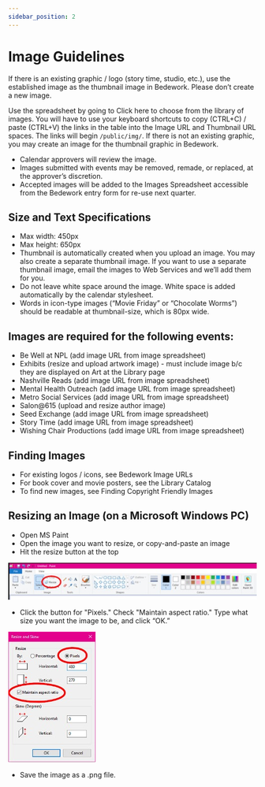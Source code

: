 ```yaml
---
sidebar_position: 2
---
```

# Image Guidelines
If there is an existing graphic / logo (story time, studio, etc.), use the established image as the thumbnail image in Bedework. Please don’t create a new image.

Use the spreadsheet by going to Click here to choose from the library of images. You will have to use your keyboard shortcuts to copy (CTRL+C) / paste (CTRL+V) the links in the table into the Image URL and Thumbnail URL spaces. The links will begin `/public/img/`. If there is not an existing graphic, you may create an image for the thumbnail graphic in Bedework.
- Calendar approvers will review the image.
- Images submitted with events may be removed, remade, or replaced, at the approver’s discretion.
- Accepted images will be added to the Images Spreadsheet accessible from the Bedework entry form for re-use next quarter.

## Size and Text Specifications

- 	Max width: 450px
- 	Max height: 650px
- Thumbnail is automatically created when you upload an image. You may also create a separate thumbnail image. If you want to use a separate thumbnail image, email the images to Web Services and we’ll add them for you.
- Do not leave white space around the image. White space is added automatically by the calendar stylesheet.
-	Words in icon-type images (“Movie Friday” or “Chocolate Worms”) should be readable at thumbnail-size, which is 80px wide.

## Images are required for the following events:

-	Be Well at NPL (add image URL from image spreadsheet)
-	Exhibits (resize and upload artwork image) - must include image b/c they are displayed on Art at the Library page
-	Nashville Reads (add image URL from image spreadsheet)
-	Mental Health Outreach (add image URL from image spreadsheet)
-	Metro Social Services (add image URL from image spreadsheet)
-	Salon@615 (upload and resize author image)
-	Seed Exchange (add image URL from image spreadsheet)
-	Story Time (add image URL from image spreadsheet)
-	Wishing Chair Productions (add image URL from image spreadsheet)

## Finding Images

-	For existing logos / icons, see Bedework Image URLs
-	For book cover and movie posters, see the Library Catalog
-	To find new images, see Finding Copyright Friendly Images

## Resizing an Image (on a Microsoft Windows PC)
-	Open MS Paint
-	Open the image you want to resize, or copy-and-paste an image
-	Hit the resize button at the top

![img "resize image"](../../src/img/paint-resize.jpg)

-	Click the button for "Pixels." Check "Maintain aspect ratio." Type what size you want the image to be, and click “OK.”

![img "resize skew"](../../src/img/paint-resize-skew.jpg)
-	Save the image as a .png file.
